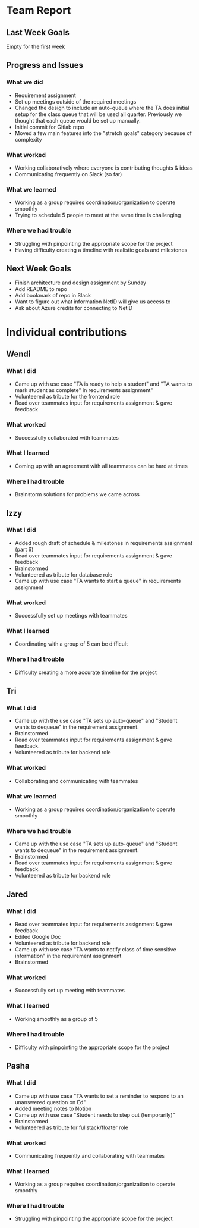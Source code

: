 # **Team Report**

## Last Week Goals

Empty for the first week

## Progress and Issues

### What we did

- Requirement assignment
- Set up meetings outside of the required meetings
- Changed the design to include an auto-queue where the TA does initial setup for the class queue that will be used all quarter. Previously we thought that each queue would be set up manually.
- Initial commit for Gitlab repo
- Moved a few main features into the "stretch goals" category because of complexity

### What worked

- Working collaboratively where everyone is contributing thoughts & ideas
- Communicating frequently on Slack (so far)

### What we learned

- Working as a group requires coordination/organization to operate smoothly
- Trying to schedule 5 people to meet at the same time is challenging

### Where we had trouble

- Struggling with pinpointing the appropriate scope for the project
- Having difficulty creating a timeline with realistic goals and milestones

## Next Week Goals

- Finish architecture and design assignment by Sunday
- Add README to repo
- Add bookmark of repo in Slack
- Want to figure out what information NetID will give us access to
- Ask about Azure credits for connecting to NetID

# **Individual contributions**

## Wendi

### What I did

- Came up with use case "TA is ready to help a student" and "TA wants to mark student as complete" in requirements assignment"
- Volunteered as tribute for the frontend role
- Read over teammates input for requirements assignment & gave feedback

### What worked

- Successfully collaborated with teammates

### What I learned

- Coming up with an agreement with all teammates can be hard at times

### Where I had trouble

- Brainstorm solutions for problems we came across

## Izzy

### What I did

- Added rough draft of schedule & milestones in requirements assignment (part 6)
- Read over teammates input for requirements assignment & gave feedback
- Brainstormed
- Volunteered as tribute for database role
- Came up with use case "TA wants to start a queue" in requirements assignment

### What worked

- Successfully set up meetings with teammates

### What I learned

- Coordinating with a group of 5 can be difficult

### Where I had trouble

- Difficulty creating a more accurate timeline for the project

## Tri

### What I did

- Came up with the use case "TA sets up auto-queue" and "Student wants to dequeue" in the requirement assignment.
- Brainstormed
- Read over teammates input for requirements assignment & gave feedback.
- Volunteered as tribute for backend role

### What worked

- Collaborating and communicating with teammates

### What we learned

- Working as a group requires coordination/organization to operate smoothly

### Where we had trouble

- Came up with the use case "TA sets up auto-queue" and "Student wants to dequeue" in the requirement assignment.
- Brainstormed
- Read over teammates input for requirements assignment & gave feedback.
- Volunteered as tribute for backend role

## Jared

### What I did

- Read over teammates input for requirements assignment & gave feedback
- Edited Google Doc
- Volunteered as tribute for backend role
- Came up with use case "TA wants to notify class of time sensitive information" in the requirement assignment
- Brainstormed

### What worked

- Successfully set up meeting with teammates

### What I learned

- Working smoothly as a group of 5

### Where I had trouble

- Difficulty with pinpointing the appropriate scope for the project

## Pasha

### What I did

- Came up with use case "TA wants to set a reminder to respond to an unanswered question on Ed"
- Added meeting notes to Notion
- Came up with use case "Student needs to step out (temporarily)"
- Brainstormed
- Volunteered as tribute for fullstack/floater role

### What worked

- Communicating frequently and collaborating with teammates

### What I learned

- Working as a group requires coordination/organization to operate smoothly

### Where I had trouble

- Struggling with pinpointing the appropriate scope for the project